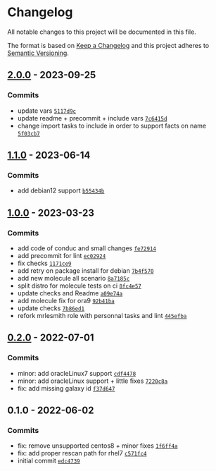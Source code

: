 # Changelog

All notable changes to this project will be documented in this file.

The format is based on [Keep a Changelog](https://keepachangelog.com/en/1.0.0/)
and this project adheres to [Semantic Versioning](https://semver.org/spec/v2.0.0.html).

## [2.0.0](https://github.com/lotusnoir/ansible-system_lvm/compare/1.1.0...2.0.0) - 2023-09-25

### Commits

- update vars [`5117d9c`](https://github.com/lotusnoir/ansible-system_lvm/commit/5117d9c567089e2b5c17bab0f2cf3d26a77e9938)
- update readme + precommit + include vars [`7c6415d`](https://github.com/lotusnoir/ansible-system_lvm/commit/7c6415d1606fb537433020dd19d7009d3a302966)
- change import tasks to include in order to support facts on name [`5f03cb7`](https://github.com/lotusnoir/ansible-system_lvm/commit/5f03cb77a4d4fbe8d71bf0fc1c39b1e7a5832841)

## [1.1.0](https://github.com/lotusnoir/ansible-system_lvm/compare/1.0.0...1.1.0) - 2023-06-14

### Commits

- add debian12 support [`b55434b`](https://github.com/lotusnoir/ansible-system_lvm/commit/b55434b928b371ec24acadedd450f31ee34d4beb)

## [1.0.0](https://github.com/lotusnoir/ansible-system_lvm/compare/0.2.0...1.0.0) - 2023-03-23

### Commits

- add code of conduc and small changes [`fe72914`](https://github.com/lotusnoir/ansible-system_lvm/commit/fe729142fb73f3a69406fc8fc8592ef6b6449514)
- add precommit for lint [`ec02924`](https://github.com/lotusnoir/ansible-system_lvm/commit/ec029243698f1607de74b5ebb4d248215109e17c)
- fix checks [`1171ce9`](https://github.com/lotusnoir/ansible-system_lvm/commit/1171ce91b87cb08d9a0dd4e03d6529c46479bd79)
- add retry on package install for debian [`7b4f570`](https://github.com/lotusnoir/ansible-system_lvm/commit/7b4f570694548b4f289e1822323964844760e88b)
- add new molecule all scenario [`8a7185c`](https://github.com/lotusnoir/ansible-system_lvm/commit/8a7185cfb225b4ec3662340f6364c468ed89cba8)
- split distro for molecule tests on ci [`8fc4e57`](https://github.com/lotusnoir/ansible-system_lvm/commit/8fc4e57f482f49d5134e878e968d3fe3479bffe3)
- update checks and Readme [`a09e74a`](https://github.com/lotusnoir/ansible-system_lvm/commit/a09e74a9e16c9d644caa3e84b5f5c034cdf6f916)
- add molecule fix for ora9 [`92b41ba`](https://github.com/lotusnoir/ansible-system_lvm/commit/92b41ba76a382746462fb8a9f875c94c19de552c)
- update checks [`7b86ed1`](https://github.com/lotusnoir/ansible-system_lvm/commit/7b86ed149b3a15adb5271df4c7798a1234998220)
- refork mrlesmith role with personnal tasks and lint [`445efba`](https://github.com/lotusnoir/ansible-system_lvm/commit/445efba39f4e9521605506c97dd5e93c5e92c550)

## [0.2.0](https://github.com/lotusnoir/ansible-system_lvm/compare/0.1.0...0.2.0) - 2022-07-01

### Commits

- minor: add oracleLinux7 support [`cdf4478`](https://github.com/lotusnoir/ansible-system_lvm/commit/cdf4478000a9f3b7acddc4ca6c73a2bab199d91e)
- minor: add oracleLinux support + little fixes [`7220c8a`](https://github.com/lotusnoir/ansible-system_lvm/commit/7220c8aa2f385a7d49e95df73c4b6b76a651b3f1)
- fix: add missing galaxy id [`f37d647`](https://github.com/lotusnoir/ansible-system_lvm/commit/f37d64762df9b64f49633f43454129cb58f8b8ef)

## 0.1.0 - 2022-06-02

### Commits

- fix: remove unsupported centos8 + minor fixes [`1f6ff4a`](https://github.com/lotusnoir/ansible-system_lvm/commit/1f6ff4a08c607b4f6a7f8b0d6ef42d70df1c0419)
- fix: add proper rescan path for rhel7 [`c571fc4`](https://github.com/lotusnoir/ansible-system_lvm/commit/c571fc478f00da2437ce60e32f512507bd4051a6)
- initial commit [`edc4739`](https://github.com/lotusnoir/ansible-system_lvm/commit/edc47398ecc6e02901792e5e5752820f51f539ed)
